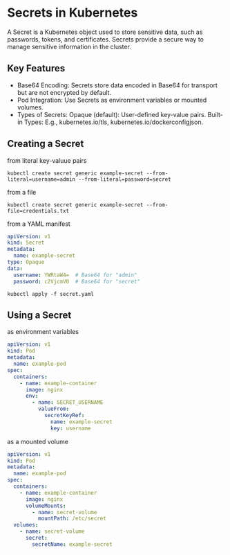 # Secrets in Kubernetes

A Secret is a Kubernetes object used to store sensitive data, such as passwords, tokens, and certificates. Secrets provide a secure way to manage sensitive information in the cluster.

## Key Features

- Base64 Encoding:
Secrets store data encoded in Base64 for transport but are not encrypted by default.
- Pod Integration:
Use Secrets as environment variables or mounted volumes.
- Types of Secrets:
Opaque (default): User-defined key-value pairs.
Built-in Types: E.g., kubernetes.io/tls, kubernetes.io/dockerconfigjson.

## Creating a Secret

from literal key-valuue pairs
```
kubectl create secret generic example-secret --from-literal=username=admin --from-literal=password=secret
```

from a file
```
kubectl create secret generic example-secret --from-file=credentials.txt
```

from a YAML manifest
```yaml
apiVersion: v1
kind: Secret
metadata:
  name: example-secret
type: Opaque
data:
  username: YWRtaW4=  # Base64 for "admin"
  password: c2VjcmV0  # Base64 for "secret"
```
```
kubectl apply -f secret.yaml
```

## Using a Secret

as environment variables

```yaml
apiVersion: v1
kind: Pod
metadata:
  name: example-pod
spec:
  containers:
    - name: example-container
      image: nginx
      env:
        - name: SECRET_USERNAME
          valueFrom:
            secretKeyRef:
              name: example-secret
              key: username

```
as a mounted volume

```yaml
apiVersion: v1
kind: Pod
metadata:
  name: example-pod
spec:
  containers:
    - name: example-container
      image: nginx
      volumeMounts:
        - name: secret-volume
          mountPath: /etc/secret
  volumes:
    - name: secret-volume
      secret:
        secretName: example-secret
```

